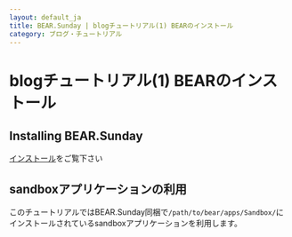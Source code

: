 ```yaml
---
layout: default_ja
title: BEAR.Sunday | blogチュートリアル(1) BEARのインストール
category: ブログ・チュートリアル
---
```

# blogチュートリアル(1) BEARのインストール
## Installing BEAR.Sunday 

[インストール](install.html)をご覧下さい


## sandboxアプリケーションの利用 

このチュートリアルではBEAR.Sunday同梱で`/path/to/bear/apps/Sandbox/`にインストールされているsandboxアプリケーションを利用します。